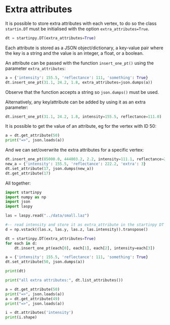 # Extra attributes

It is possible to store extra attributes with each vertex, to do so the class `startin.DT` must be initialised with the option `extra_attributes=True`.

```python
dt = startinpy.DT(extra_attributes=True)
```

Each attribute is stored as a JSON object/dictionary, a key-value pair where the key is a string and the value is an integer, a float, or a boolean.

An attribute can be passed with the function `insert_one_pt()` using the parameter `extra_attributes`:
```python
a = {'intensity': 155.5, 'reflectance': 111, 'something': True}
dt.insert_one_pt(31.1, 24.2, 1.8, extra_attributes=json.dumps(a))
```
Observe that the function accepts a string so `json.dumps()` must be used.

Alternatively, any key/attribute can be added by using it as an extra parameter:
```python
dt.insert_one_pt(31.1, 24.2, 1.8, intensity=155.5, reflectance=111.0)
```

It is possible to get the value of an attribute, eg for the vertex with ID 50:
```python
a = dt.get_attribute(50)
print("=>", json.loads(a))
```

And we can set/overwrite the extra attributes for a specific vertex:
```python
dt.insert_one_pt(85000.0, 444003.2, 2.2, intensity=111.1, reflectance=29.9)
new_a = {'intensity': 155.5, 'reflectance': 222.2, 'extra': 3}
dt.set_attribute(17, json.dumps(new_a))
dt.get_attribute(17)
```

All together:

```python
import startinpy
import numpy as np
import json
import laspy

las = laspy.read("../data/small.laz")

#-- read intensity and store it as extra_attribute in the startinpy DT
d = np.vstack((las.x, las.y, las.z, las.intensity)).transpose()

dt = startinpy.DT(extra_attributes=True)
for each in d:
    dt.insert_one_pt(each[0], each[1], each[2], intensity=each[3])

a = {'intensity': 155.5, 'reflectance': 111, 'something': True}
dt.set_attribute(50, json.dumps(a))

print(dt)

print("all extra attributes:", dt.list_attributes())

a = dt.get_attribute(50)
print("=>", json.loads(a))
a = dt.get_attribute(49)
print("=>", json.loads(a))

i = dt.attributes('intensity')
print(i.shape)
```